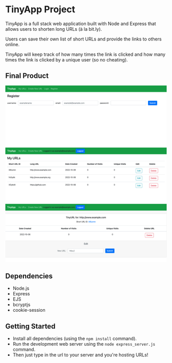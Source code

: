 # TinyApp Project

TinyApp is a full stack web application built with Node and Express that allows users to shorten long URLs (à la bit.ly).

Users can save their own list of short URLs and provide the links to others online.

TinyApp will keep track of how many times the link is clicked and how many times the link is clicked by a unique user (so no cheating).

## Final Product

!["Registration Page"](/Photos/RegisterPage.png?raw=true "Registration Page")
!["My URLs Page"](/Photos/myURLs.png?raw=true "My URLs Page")
!["Edit URL Page"](/Photos/editURL.png?raw=true "Edit URL Page")

## Dependencies

- Node.js
- Express
- EJS
- bcryptjs
- cookie-session

## Getting Started

- Install all dependencies (using the `npm install` command).
- Run the development web server using the `node express_server.js` command.
- Then just type in the url to your server and you're hosting URLs!